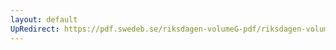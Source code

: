 ```yaml
---
layout: default
UpRedirect: https://pdf.swedeb.se/riksdagen-volumeG-pdf/riksdagen-volumeG-pdf/data/199394/reg_199394/reg_199394_0026.pdf
---
```

